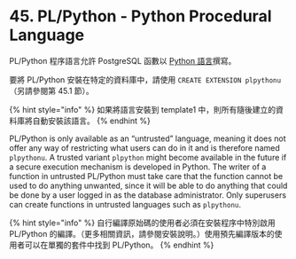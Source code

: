 # 45. PL/Python - Python Procedural Language

PL/Python 程序語言允許 PostgreSQL 函數以 [Python 語言](https://www.python.org/)撰寫。

要將 PL/Python 安裝在特定的資料庫中，請使用 `CREATE EXTENSION plpythonu`（另請參閱第 45.1 節）。

{% hint style="info" %}
如果將語言安裝到 template1 中，則所有隨後建立的資料庫將自動安裝該語言。
{% endhint %}

PL/Python is only available as an “untrusted” language, meaning it does not offer any way of restricting what users can do in it and is therefore named `plpythonu`. A trusted variant `plpython` might become available in the future if a secure execution mechanism is developed in Python. The writer of a function in untrusted PL/Python must take care that the function cannot be used to do anything unwanted, since it will be able to do anything that could be done by a user logged in as the database administrator. Only superusers can create functions in untrusted languages such as `plpythonu`.

{% hint style="info" %}
自行編譯原始碼的使用者必須在安裝程序中特別啟用 PL/Python 的編譯。（更多相關資訊，請參閱安裝說明。）使用預先編譯版本的使用者可以在單獨的套件中找到 PL/Python。
{% endhint %}
